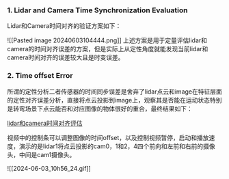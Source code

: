 
### 1. Lidar and Camera Time Synchronization Evaluation

Lidar和Camera时间对齐的验证方案如下：


![[Pasted image 20240603104444.png]]
上述方案是用于定量评估lidar和camera的时间对齐误差的方案，但是实际上从定性角度就能发现当前lidar和camera时间对齐的误差较大且是时变误差。

### 2. Time offset Error 

所谓的定性分析二者传感器的时间同步误差是舍弃了lidar点云和image在特征层面的定性对齐误差分析，直接将点云投影到image上，观察其是否能在运动状态特别是转弯场景下点云能否和对应图像的物体很好的重合，最终结果如下：

[lidar和camera时间对齐评估]("C:\Users\KDO1SGH\Desktop\kdq_important_no_delete\project\ground_truth\lidar_camera_timestamp_synctronization\lidar_and_camera_timestamp_sync.mp4")

视频中的控制条可以调整图像的时间offset，以及控制视频暂停，启动和播放速度，演示的是lidar1将点云投影的cam0，1和2，4四个前向和左前和右前的摄像头，中间是cam1摄像头。


![[2024-06-03_10h56_24.gif]]